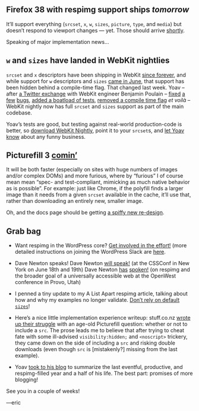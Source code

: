 
## Firefox 38 with respimg support ships *tomorrow*

It’ll support everything (`srcset`, `x`, `w`, `sizes`, `picture`, `type`, and `media`) but doesn’t respond to viewport changes — yet. Those should arrive [shortly](https://bugzilla.mozilla.org/show_bug.cgi?id=1135812#c32).

Speaking of major implementation news…

## `w` and `sizes` have landed in WebKit nightlies

`srcset` and `x` descriptors have been shipping in WebKit [since  forever](https://www.webkit.org/blog/2910/improved-support-for-high-resolution-displays-with-the-srcset-image-attribute/), and while support for `w` descriptors and `sizes` [came in June](https://bugs.webkit.org/show_bug.cgi?id=133620), that support has been hidden behind a compile-time flag. That changed last week. Yoav – after [a Twitter exchange](https://twitter.com/awfulben/status/595852748375068672) with WebKit engineer Benjamin Poulain – [fixed](https://bugs.webkit.org/show_bug.cgi?id=144766) [a](https://bugs.webkit.org/show_bug.cgi?id=144640) [few](https://bugs.webkit.org/show_bug.cgi?id=144739) [bugs](https://bugs.webkit.org/show_bug.cgi?id=144675), [added a boatload of tests](https://bugs.webkit.org/show_bug.cgi?id=144674), [removed a compile time flag](https://bugs.webkit.org/show_bug.cgi?id=144679) *et voilà* – WebKit nightly now has full `srcset` and `sizes` support as part of the main codebase.

Yoav’s tests are good, but testing against real-world production-code is better, so [download WebKit Nightly](http://nightly.webkit.org/), point it to your `srcset`s, and [let Yoav know](https://twitter.com/yoavweiss) about any funny business.


## Picturefill 3 [comin’](https://github.com/scottjehl/picturefill/issues/492)

It will be both faster (especially on sites with huge numbers of images and/or complex DOMs) and more furious, where by “furious” I of course mean mean “spec- and test-compliant, mimicking as much native behavior as is possible”. For example: just like Chrome, if the polyfill finds a larger image than it needs from a given `srcset` available in the cache, it’ll use that, rather than downloading an entirely new, smaller image.

Oh, and the docs page should be getting [a spiffy new re-design](https://github.com/scottjehl/picturefill/issues/495).

## Grab bag

- Want respimg in the WordPress core? [Get involved in the effort!](https://twitter.com/kadamwhite/status/596707141135695873) (more detailed instructions on joining the WordPress Slack are [here](https://make.wordpress.org/chat/).

- Dave Newton speaks! Dave Newton [will speak!](https://2015.cssconf.com/#speakers) (at the CSSConf in New York on June 18th and 19th) Dave Newton [has](https://speakerdeck.com/newtron/universal-web-design-how-to-create-an-awesome-experience-for-every-user-openwest) [spoken!](https://speakerdeck.com/newtron/improving-performance-with-responsive-and-responsible-images-openwest) (on respimg and the broader goal of a universally accessible web at the OpenWest conference in Provo, Utah)

- I penned a tiny update to my A List Apart respimg article, talking about how and why my examples no longer validate. [Don’t rely on default `sizes`](http://alistapart.com/blog/post/article-update-dont-rely-on-default-sizes/)!

- Here’s a nice little implementation experience writeup: stuff.co.nz [wrote up their struggle](https://technology.fairfaxmedia.co.nz/responsive-images-using-srcset/) with an age-old Picturefill question: whether or not to include a `src`. The prose leads me to believe that after trying to cheat fate with some ill-advised `visibility:hidden;` and `<noscript>` trickery, they came down on the side of including a `src` and risking double downloads (even though `src` is [mistakenly?] missing from the last example).

- Yoav [took to his blog](http://blog.yoav.ws/long_overdue/) to summarize the last eventful, productive, and respimg-filled year and a half of his life. The best part: promises of more blogging!

See you in a couple of weeks!

—eric
